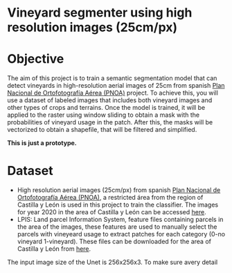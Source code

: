 Vineyard segmenter using high resolution images (25cm/px)
===============================================================

# Objective

The aim of this project is to train a semantic segmentation model that can detect vineyards in high-resolution aerial
images of 25cm from spanish [Plan Nacional de Ortofotografía Aérea (PNOA)](https://pnoa.ign.es/) project. To achieve
this, you will use a dataset of labeled images that includes both vineyard images and other types of crops and terrains.
Once the model is trained, it will be applied to the raster using window sliding
to obtain a mask with the probabilities of vineyard usage in the patch. After this, the masks will be vectorized to
obtain a shapefile, that will be filtered and simplified.

**This is just a prototype.**

# Dataset

* High resolution aerial images (25cm/px) from
  spanish [Plan Nacional de Ortofotografía Aérea (PNOA)](https://pnoa.ign.es/), a restricted área from the region of
  Castilla y León is used in this project to train the classifier. The images for year 2020 in the area of Castilla y
  León can be accessed [here](http://ftp.itacyl.es/cartografia/01_Ortofotografia/2020/).
* LPIS: Land parcel Information System, feature files containing parcels in the area of the images, these features are
  used to manually select the parcels with vineyeard usage to extract patches for each category (0-no vineyard
  1-vineyard). These files can be downloaded for the area of Castilla y León
  from [here](http://ftp.itacyl.es/cartografia/05_SIGPAC/2020_ETRS89/Parcelario_SIGPAC_CyL_Municipios/).



The input image size of the Unet is 256x256x3. To make sure avery detail 
